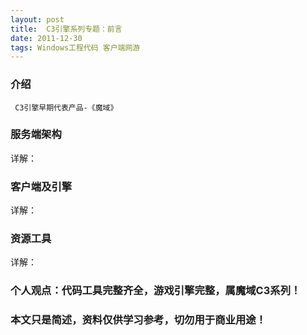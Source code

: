 ```yaml
---
layout: post
title:  C3引擎系列专题：前言
date: 2011-12-30
tags: Windows工程代码 客户端网游
---
```



### 介绍

	 C3引擎早期代表产品-《魔域》


### 服务端架构

详解：

### 客户端及引擎

详解：

### 资源工具

详解：


### 个人观点：代码工具完整齐全，游戏引擎完整，属魔域C3系列！


### 本文只是简述，资料仅供学习参考，切勿用于商业用途！